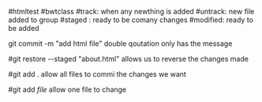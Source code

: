 #htmltest
#bwtclass
#track: when any newthing is added
#untrack: new file added to group
#staged : ready to be comany changes
#modified: ready to be added

git commit -m "add html file"
double qoutation only has the message

#git restore --staged "about.html"
allows us to reverse the changes made

#git add .
allow all files to commi the changes we want

#git add *file*
allow one file to change


 
